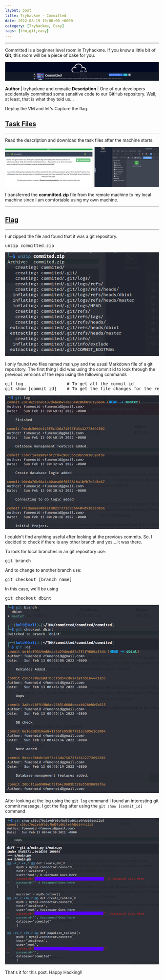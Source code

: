 ```yaml
---
layout: post
title: Tryhackme - Committed
date: 2022-08-19 19:00:00 +0000
category: [Tryhackme, Easy]
tags: [thm,git,easy]
---
```


---
Committed is a beginner level room in Tryhackme. If you know a little bit of **Git**, this room will be a piece of cake for you. 
<br>

![cover_image](/assets/img/tryhackme/committed/7.png)

**Author** | tryhackme and cmnatic
**Description** | One of our developers accidentally committed some sensitive code to our GitHub repository. Well, at least, that is what they told us...


Deploy the VM and let's Capture the flag.

## <ins>Task Files</ins>
---
Read the description and download the task files after the machine starts.
<br>

![task_files](/assets/img/tryhackme/committed/1.png)
<br>

I transferred the **committed.zip** file from the remote machine to my local machine since I am comfortable using my own machine.

---
## <ins>Flag</ins>
---
I unzipped the file and found that it was a git repository. 
<br>

<pre>unzip committed.zip</pre>

![unziped_files](/assets/img/tryhackme/committed/2.png)

I only found two files named main.py and the usual Markdown file of a git repository. The first thing I did was using the commit id to look through the previous versions of the repo using the following commands
<br>
<pre>
git log                 # To get all the commit id
git show [commit_id]    # To get the file changes for the respective commit id
</pre>

![commit_id](/assets/img/tryhackme/committed/4.png)
<br>

I couldn't find anything useful after looking at the previous commits. So, I decided to check if there is any other branch and yes....it was there.
<br>


To look for local branches in an git repository use:
<br>
<pre>git branch</pre>
And to change to another branch use:
<br>
<pre>git checkout [branch_name]</pre>
In this case, we'll be using
<br>
<pre>git checkout dbint</pre>

![branch_change](/assets/img/tryhackme/committed/5.png)
<br>

After looking at the log using the ```git log``` command I found an interesting git commit message. I got the flag after using the ```git show [commit_id]``` command
<br>

![flag](/assets/img/tryhackme/committed/6.png)

That's it for this post. Happy Hacking!!
